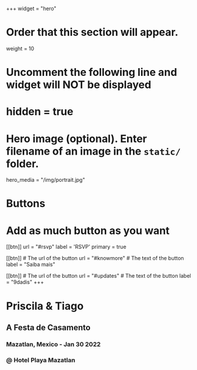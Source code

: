 +++
widget = "hero"
# Order that this section will appear.
weight = 10

# Uncomment the following line and widget will NOT be displayed
# hidden = true

# Hero image (optional). Enter filename of an image in the `static/` folder.
hero_media = "/img/portrait.jpg"

# Buttons
# Add as much button as you want
[[btn]]
  url = "#rsvp"
  label = 'RSVP'
  primary = true

[[btn]]
	# The url of the button
  url = "#knowmore"
	# The text of the button
  label = "Saiba mais"

[[btn]]
	# The url of the button
  url = "#updates"
	# The text of the button
  label = "9dadis"
+++

# Priscila & Tiago
## A Festa de Casamento
### Mazatlan, Mexico - Jan 30 2022
### @ Hotel Playa Mazatlan
